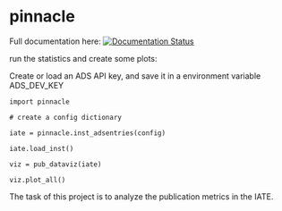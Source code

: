 # pinnacle

Full documentation here:
[![Documentation Status](https://readthedocs.org/projects/pinnacle/badge/?version=latest)](https://pinnacle.readthedocs.io/en/latest/?badge=latest)


run the statistics and create some plots:

Create or load an ADS API key, and save it in a environment variable ADS_DEV_KEY 

```
import pinnacle

# create a config dictionary

iate = pinnacle.inst_adsentries(config)

iate.load_inst()

viz = pub_dataviz(iate)

viz.plot_all()

```

The task of this project is to analyze the publication metrics in the IATE.
